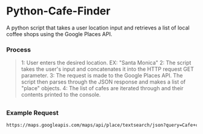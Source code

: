 # Python-Cafe-Finder

A python script that takes a user location input and retrieves a list of local coffee shops using the Google Places API. 


### Process
> 1: User enters the desired location. EX: "Santa Monica"
> 2: The script takes the user's input and concatenates it into the HTTP request GET parameter.
> 3: The request is made to the Google Places API. The script then parses through the JSON response and makes a list of "place" objects. 
> 4: The list of cafes are iterated through and their contents printed to the console. 

##
### Example Request
```sh
https://maps.googleapis.com/maps/api/place/textsearch/json?query=Cafe+coffee+near+Santa+Monica&key=KEY&sensor=false
```
